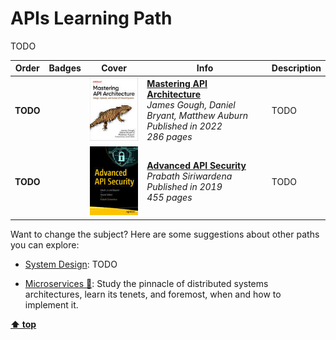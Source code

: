 [//]: # (Auto generated file from templates)

# APIs Learning Path

TODO

| Order | Badges | Cover | Info | Description |
| --- | --- | --- | --- | --- |
| **TODO** |  | ![img](/assets/books/covers/mastering-api-architecture.jpeg) | [**Mastering API Architecture**](https://learning.oreilly.com/library/view/-/9781492090625/) <br> *James Gough, Daniel Bryant, Matthew Auburn* <br> *Published in 2022* <br> *286 pages* | TODO |
| **TODO** |  | ![img](/assets/books/covers/advanced-api-security.jpeg) | [**Advanced API Security**](https://learning.oreilly.com/library/view/-/9781484220504/) <br> *Prabath Siriwardena* <br> *Published in 2019* <br> *455 pages* | TODO |

Want to change the subject? Here are some suggestions about other paths you can explore:

- [System Design](/content/paths/system-design.md): TODO

- [Microservices :construction:](/content/paths/microservices.md): Study the pinnacle of distributed systems architectures, learn its tenets, and foremost, when and how to implement it.


[**⬆ top**](#apis-learning-path)
